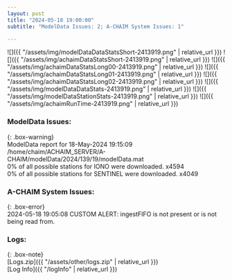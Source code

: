 ```yaml
---
layout: post
title: "2024-05-18 19:00:00"
subtitle: "ModelData Issues: 2; A-CHAIM System Issues: 1"

---
```


![]({{ "/assets/img/modelDataDataStatsShort-2413919.png" | relative_url }})
![]({{ "/assets/img/achaimDataStatsShort-2413919.png" | relative_url }})
![]({{ "/assets/img/achaimDataStatsLong00-2413919.png" | relative_url }})
![]({{ "/assets/img/achaimDataStatsLong01-2413919.png" | relative_url }})
![]({{ "/assets/img/achaimDataStatsLong02-2413919.png" | relative_url }})
![]({{ "/assets/img/modelDataDataStats-2413919.png" | relative_url }})
![]({{ "/assets/img/modelDataStationStats-2413919.png" | relative_url }})
![]({{ "/assets/img/achaimRunTime-2413919.png" | relative_url }})


### ModelData Issues:  
  
{: .box-warning}  
 ModelData report for 18-May-2024 19:15:09   
 /home/chaim/ACHAIM_SERVER/A-CHAIM/modelData/2024/139/19/modelData.mat   
 0% of all possible stations for IONO were downloaded. x4594   
 0% of all possible stations for SENTINEL were downloaded. x4049   
  
### A-CHAIM System Issues:  
  
{: .box-error}  
2024-05-18 19:05:08 CUSTOM ALERT: ingestFIFO is not present or is not being read from.  

### Logs:  
  
{: .box-note}  
[Logs.zip]({{ "/assets/other/logs.zip" | relative_url }})  
[Log Info]({{ "/logInfo" | relative_url }})  
